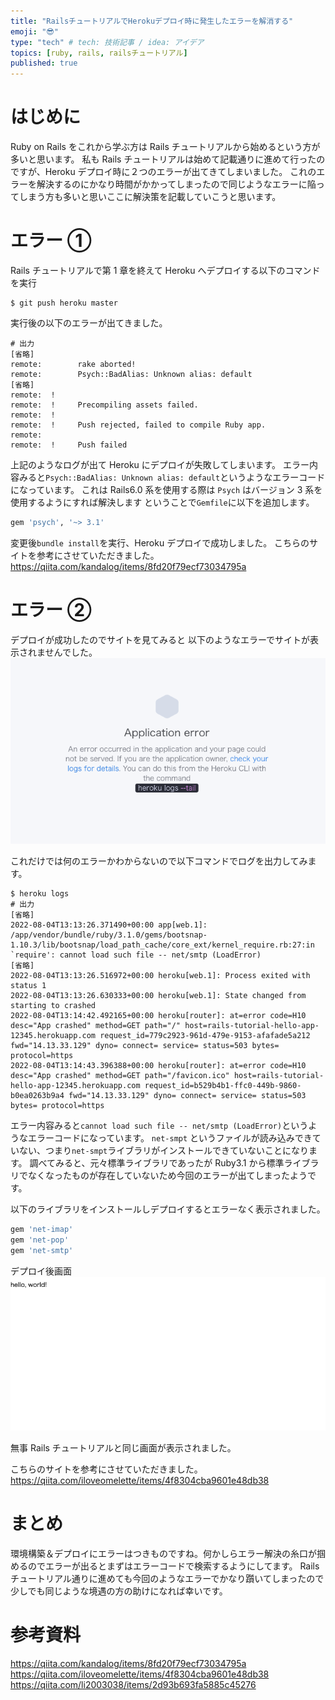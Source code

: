 ```yaml
---
title: "RailsチュートリアルでHerokuデプロイ時に発生したエラーを解消する"
emoji: "😎"
type: "tech" # tech: 技術記事 / idea: アイデア
topics: [ruby, rails, railsチュートリアル]
published: true
---
```


# はじめに

Ruby on Rails をこれから学ぶ方は Rails チュートリアルから始めるという方が多いと思います。
私も Rails チュートリアルは始めて記載通りに進めて行ったのですが、Heroku デプロイ時に２つのエラーが出てきてしまいました。
これのエラーを解決するのにかなり時間がかかってしまったので同じようなエラーに陥ってしまう方も多いと思いここに解決策を記載していこうと思います。

# エラー ①

Rails チュートリアルで第 1 章を終えて Heroku へデプロイする以下のコマンドを実行

```shell
$ git push heroku master
```

実行後の以下のエラーが出てきました。

```shell
# 出力
[省略]
remote:        rake aborted!
remote:        Psych::BadAlias: Unknown alias: default
[省略]
remote:  !
remote:  !     Precompiling assets failed.
remote:  !
remote:  !     Push rejected, failed to compile Ruby app.
remote:
remote:  !     Push failed
```

上記のようなログが出て Heroku にデプロイが失敗してしまいます。
エラー内容みると`Psych::BadAlias: Unknown alias: default`というようなエラーコードになっています。
これは Rails6.0 系を使用する際は `Psych` はバージョン 3 系を使用するようにすれば解決します
ということで`Gemfile`に以下を追加します。

```Ruby
gem 'psych', '~> 3.1'
```

変更後`bundle install`を実行、Heroku デプロイで成功しました。
こちらのサイトを参考にさせていただきました。
https://qiita.com/kandalog/items/8fd20f79ecf73034795a

# エラー ②

デプロイが成功したのでサイトを見てみると
以下のようなエラーでサイトが表示されませんでした。
![RailsApplicationerror](/images/articles/Rails_Application_error.png)

これだけでは何のエラーかわからないので以下コマンドでログを出力してみます。

```shell
$ heroku logs
# 出力
[省略]
2022-08-04T13:13:26.371490+00:00 app[web.1]: /app/vendor/bundle/ruby/3.1.0/gems/bootsnap-1.10.3/lib/bootsnap/load_path_cache/core_ext/kernel_require.rb:27:in `require': cannot load such file -- net/smtp (LoadError)
[省略]
2022-08-04T13:13:26.516972+00:00 heroku[web.1]: Process exited with status 1
2022-08-04T13:13:26.630333+00:00 heroku[web.1]: State changed from starting to crashed
2022-08-04T13:14:42.492165+00:00 heroku[router]: at=error code=H10 desc="App crashed" method=GET path="/" host=rails-tutorial-hello-app-12345.herokuapp.com request_id=779c2923-961d-479e-9153-afafade5a212 fwd="14.13.33.129" dyno= connect= service= status=503 bytes= protocol=https
2022-08-04T13:14:43.396388+00:00 heroku[router]: at=error code=H10 desc="App crashed" method=GET path="/favicon.ico" host=rails-tutorial-hello-app-12345.herokuapp.com request_id=b529b4b1-ffc0-449b-9860-b0ea0263b9a4 fwd="14.13.33.129" dyno= connect= service= status=503 bytes= protocol=https
```

エラー内容みると`cannot load such file -- net/smtp (LoadError)`というようなエラーコードになっています。
`net-smpt` というファイルが読み込みできていない、つまり`net-smpt`ライブラリがインストールできていないことになります。
調べてみると、元々標準ライブラリであったが Ruby3.1 から標準ライブラリでなくなったものが存在していないため今回のエラーが出てしまったようです。

以下のライブラリをインストールしデプロイするとエラーなく表示されました。

```Ruby
gem 'net-imap'
gem 'net-pop'
gem 'net-smtp'
```

デプロイ後画面
![RailsApplicationhelloWorld](/images/articles/Rails_Application_helloWorld.png)

無事 Rails チュートリアルと同じ画面が表示されました。

こちらのサイトを参考にさせていただきました。
https://qiita.com/iloveomelette/items/4f8304cba9601e48db38

# まとめ

環境構築＆デプロイにエラーはつきものですね。何かしらエラー解決の糸口が掴めるのでエラーが出るとまずはエラーコードで検索するようにしてます。
Rails チュートリアル通りに進めても今回のようなエラーでかなり躓いてしまったので少しでも同じような境遇の方の助けになれば幸いです。

# 参考資料

https://qiita.com/kandalog/items/8fd20f79ecf73034795a
https://qiita.com/iloveomelette/items/4f8304cba9601e48db38
https://qiita.com/li2003038/items/2d93b693fa5885c45276
